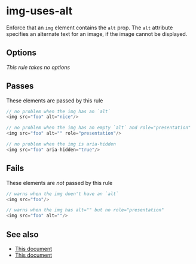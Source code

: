 # img-uses-alt


Enforce that an `img` element contains the `alt` prop. The `alt` attribute specifies
an alternate text for an image, if the image cannot be displayed.


## Options

*This rule takes no options*

## Passes

These elements are passed by this rule
```js
// no problem when the img has an `alt`
<img src="foo" alt="nice"/>

// no problem when the img has an empty `alt` and role="presentation"
<img src="foo" alt="" role="presentation"/>

// no problem when the img is aria-hidden
<img src="foo" aria-hidden="true"/>
```

## Fails

These elements are *not* passed by this rule
```js
// warns when the img doen't have an `alt`
<img src="foo"/>

// warns when the img has alt="" but no role="presentation"
<img src="foo" alt=""/>
```

## See also

 - [This document](https://dev.w3.org/html5/alt-techniques)
 - [This document](https://www.w3.org/TR/wai-aria/roles#presentation)